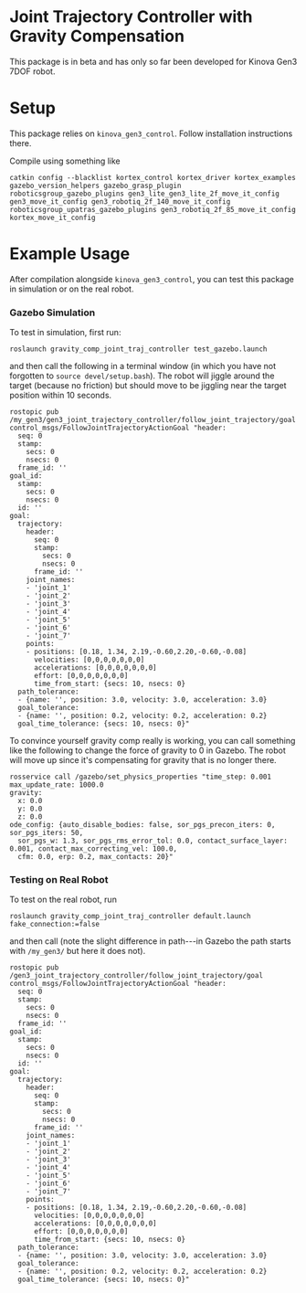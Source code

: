 # Joint Trajectory Controller with Gravity Compensation

This package is in beta and has only so far been developed for Kinova Gen3 7DOF robot.

# Setup

This package relies on `kinova_gen3_control`. Follow installation instructions there.

Compile using something like
```
catkin config --blacklist kortex_control kortex_driver kortex_examples gazebo_version_helpers gazebo_grasp_plugin roboticsgroup_gazebo_plugins gen3_lite_gen3_lite_2f_move_it_config gen3_move_it_config gen3_robotiq_2f_140_move_it_config roboticsgroup_upatras_gazebo_plugins gen3_robotiq_2f_85_move_it_config kortex_move_it_config
```

# Example Usage

After compilation alongside `kinova_gen3_control`, you can test this package in simulation or on the real robot.

### Gazebo Simulation

To test in simulation, first run:
```
roslaunch gravity_comp_joint_traj_controller test_gazebo.launch
```
and then call the following in a terminal window (in which you have not forgotten to `source devel/setup.bash`). The robot will jiggle around the target (because no friction) but should move to be jiggling near the target position within 10 seconds.

```
rostopic pub /my_gen3/gen3_joint_trajectory_controller/follow_joint_trajectory/goal control_msgs/FollowJointTrajectoryActionGoal "header:
  seq: 0
  stamp:
    secs: 0
    nsecs: 0
  frame_id: ''
goal_id:
  stamp:
    secs: 0
    nsecs: 0
  id: ''
goal:
  trajectory:
    header:
      seq: 0
      stamp:
        secs: 0
        nsecs: 0
      frame_id: ''
    joint_names:
    - 'joint_1'
    - 'joint_2'
    - 'joint_3'
    - 'joint_4'
    - 'joint_5'
    - 'joint_6'
    - 'joint_7'
    points:
    - positions: [0.18, 1.34, 2.19,-0.60,2.20,-0.60,-0.08]
      velocities: [0,0,0,0,0,0,0]
      accelerations: [0,0,0,0,0,0,0]
      effort: [0,0,0,0,0,0,0]
      time_from_start: {secs: 10, nsecs: 0}
  path_tolerance:
  - {name: '', position: 3.0, velocity: 3.0, acceleration: 3.0}
  goal_tolerance:
  - {name: '', position: 0.2, velocity: 0.2, acceleration: 0.2}
  goal_time_tolerance: {secs: 10, nsecs: 0}" 
```

To convince yourself gravity comp really is working, you can call something like the following to change the force of gravity to 0 in Gazebo. The robot will move up since it's compensating for gravity that is no longer there.
```
rosservice call /gazebo/set_physics_properties "time_step: 0.001
max_update_rate: 1000.0
gravity:
  x: 0.0
  y: 0.0
  z: 0.0
ode_config: {auto_disable_bodies: false, sor_pgs_precon_iters: 0, sor_pgs_iters: 50,
  sor_pgs_w: 1.3, sor_pgs_rms_error_tol: 0.0, contact_surface_layer: 0.001, contact_max_correcting_vel: 100.0,
  cfm: 0.0, erp: 0.2, max_contacts: 20}" 
```

### Testing on Real Robot
To test on the real robot, run
```
roslaunch gravity_comp_joint_traj_controller default.launch fake_connection:=false
```
and then call (note the slight difference in path---in Gazebo the path starts with `/my_gen3/` but here it does not).
```
rostopic pub /gen3_joint_trajectory_controller/follow_joint_trajectory/goal control_msgs/FollowJointTrajectoryActionGoal "header:
  seq: 0
  stamp:
    secs: 0
    nsecs: 0
  frame_id: ''
goal_id:
  stamp:
    secs: 0
    nsecs: 0
  id: ''
goal:
  trajectory:
    header:
      seq: 0
      stamp:
        secs: 0
        nsecs: 0
      frame_id: ''
    joint_names:
    - 'joint_1'
    - 'joint_2'
    - 'joint_3'
    - 'joint_4'
    - 'joint_5'
    - 'joint_6'
    - 'joint_7'
    points:
    - positions: [0.18, 1.34, 2.19,-0.60,2.20,-0.60,-0.08]
      velocities: [0,0,0,0,0,0,0]
      accelerations: [0,0,0,0,0,0,0]
      effort: [0,0,0,0,0,0,0]
      time_from_start: {secs: 10, nsecs: 0}
  path_tolerance:
  - {name: '', position: 3.0, velocity: 3.0, acceleration: 3.0}
  goal_tolerance:
  - {name: '', position: 0.2, velocity: 0.2, acceleration: 0.2}
  goal_time_tolerance: {secs: 10, nsecs: 0}" 
```


